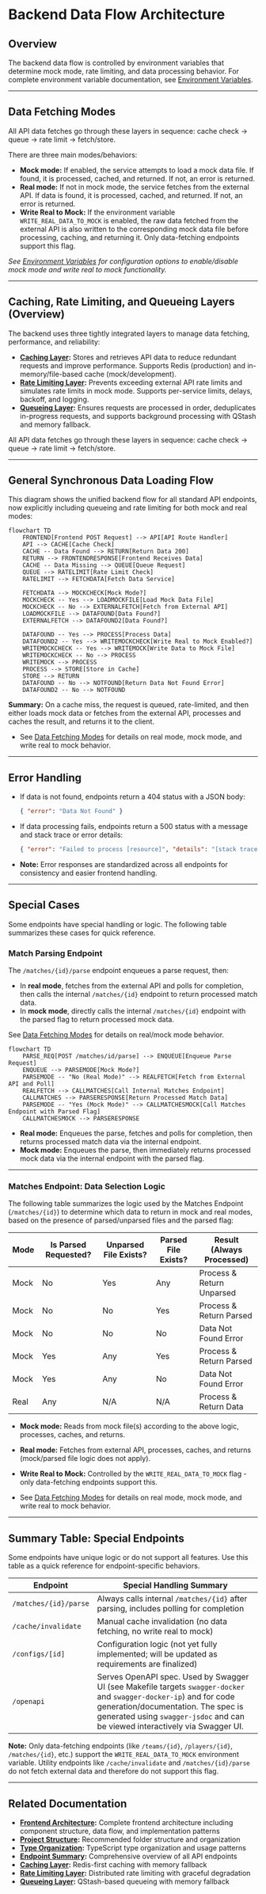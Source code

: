 # Backend Data Flow Architecture

## Overview

The backend data flow is controlled by environment variables that determine mock mode, rate limiting, and data processing behavior. For complete environment variable documentation, see [Environment Variables](../development/environment-variables.md).

---

## Data Fetching Modes

All API data fetches go through these layers in sequence: cache check → queue → rate limit → fetch/store.

There are three main modes/behaviors:

- **Mock mode:** If enabled, the service attempts to load a mock data file. If found, it is processed, cached, and returned. If not, an error is returned.
- **Real mode:** If not in mock mode, the service fetches from the external API. If data is found, it is processed, cached, and returned. If not, an error is returned.
- **Write Real to Mock:** If the environment variable `WRITE_REAL_DATA_TO_MOCK` is enabled, the raw data fetched from the external API is also written to the corresponding mock data file before processing, caching, and returning it. Only data-fetching endpoints support this flag.

*See [Environment Variables](../development/environment-variables.md) for configuration options to enable/disable mock mode and write real to mock functionality.*

---

## Caching, Rate Limiting, and Queueing Layers (Overview)

The backend uses three tightly integrated layers to manage data fetching, performance, and reliability:

- **[Caching Layer](./caching-layer.md):** Stores and retrieves API data to reduce redundant requests and improve performance. Supports Redis (production) and in-memory/file-based cache (mock/development).
- **[Rate Limiting Layer](./rate-limiting-layer.md):** Prevents exceeding external API rate limits and simulates rate limits in mock mode. Supports per-service limits, delays, backoff, and logging.
- **[Queueing Layer](./queueing-layer.md):** Ensures requests are processed in order, deduplicates in-progress requests, and supports background processing with QStash and memory fallback.

All API data fetches go through these layers in sequence: cache check → queue → rate limit → fetch/store.

---

## General Synchronous Data Loading Flow

This diagram shows the unified backend flow for all standard API endpoints, now explicitly including queueing and rate limiting for both mock and real modes:

```mermaid
flowchart TD
    FRONTEND[Frontend POST Request] --> API[API Route Handler]
    API --> CACHE[Cache Check]
    CACHE -- Data Found --> RETURN[Return Data 200]
    RETURN --> FRONTENDRESPONSE[Frontend Receives Data]
    CACHE -- Data Missing --> QUEUE[Queue Request]
    QUEUE --> RATELIMIT[Rate Limit Check]
    RATELIMIT --> FETCHDATA[Fetch Data Service]

    FETCHDATA --> MOCKCHECK[Mock Mode?]
    MOCKCHECK -- Yes --> LOADMOCKFILE[Load Mock Data File]
    MOCKCHECK -- No --> EXTERNALFETCH[Fetch from External API]
    LOADMOCKFILE --> DATAFOUND[Data Found?]
    EXTERNALFETCH --> DATAFOUND2[Data Found?]

    DATAFOUND -- Yes --> PROCESS[Process Data]
    DATAFOUND2 -- Yes --> WRITEMOCKCHECK[Write Real to Mock Enabled?]
    WRITEMOCKCHECK -- Yes --> WRITEMOCK[Write Data to Mock File]
    WRITEMOCKCHECK -- No --> PROCESS
    WRITEMOCK --> PROCESS
    PROCESS --> STORE[Store in Cache]
    STORE --> RETURN
    DATAFOUND -- No --> NOTFOUND[Return Data Not Found Error]
    DATAFOUND2 -- No --> NOTFOUND
```

**Summary:** On a cache miss, the request is queued, rate-limited, and then either loads mock data or fetches from the external API, processes and caches the result, and returns it to the client.

- See [Data Fetching Modes](#data-fetching-modes) for details on real mode, mock mode, and write real to mock behavior.

---

## Error Handling

- If data is not found, endpoints return a 404 status with a JSON body:
  ```json
  { "error": "Data Not Found" }
  ```
- If data processing fails, endpoints return a 500 status with a message and stack trace or error details:
  ```json
  { "error": "Failed to process [resource]", "details": "[stack trace or error message]" }
  ```
- **Note:** Error responses are standardized across all endpoints for consistency and easier frontend handling.

---

## Special Cases

Some endpoints have special handling or logic. The following table summarizes these cases for quick reference.

### Match Parsing Endpoint

The `/matches/{id}/parse` endpoint enqueues a parse request, then:

- In **real mode**, fetches from the external API and polls for completion, then calls the internal `/matches/{id}` endpoint to return processed match data.
- In **mock mode**, directly calls the internal `/matches/{id}` endpoint with the parsed flag to return processed mock data.

See [Data Fetching Modes](#data-fetching-modes) for details on real/mock mode behavior.

```mermaid
flowchart TD
    PARSE_REQ[POST /matches/id/parse] --> ENQUEUE[Enqueue Parse Request]
    ENQUEUE --> PARSEMODE[Mock Mode?]
    PARSEMODE -- "No (Real Mode)" --> REALFETCH[Fetch from External API and Poll]
    REALFETCH --> CALLMATCHES[Call Internal Matches Endpoint]
    CALLMATCHES --> PARSERESPONSE[Return Processed Match Data]
    PARSEMODE -- "Yes (Mock Mode)" --> CALLMATCHESMOCK[Call Matches Endpoint with Parsed Flag]
    CALLMATCHESMOCK --> PARSERESPONSE
```

- **Real mode:** Enqueues the parse, fetches and polls for completion, then returns processed match data via the internal endpoint.
- **Mock mode:** Enqueues the parse, then immediately returns processed mock data via the internal endpoint with the parsed flag.

---

### Matches Endpoint: Data Selection Logic

The following table summarizes the logic used by the Matches Endpoint (`/matches/{id}`) to determine which data to return in mock and real modes, based on the presence of parsed/unparsed files and the parsed flag:

| Mode | Is Parsed Requested? | Unparsed File Exists? | Parsed File Exists? | Result (Always Processed) |
| ---- | -------------------- | --------------------- | ------------------- | ------------------------- |
| Mock | No                   | Yes                   | Any                 | Process & Return Unparsed |
| Mock | No                   | No                    | Yes                 | Process & Return Parsed   |
| Mock | No                   | No                    | No                  | Data Not Found Error      |
| Mock | Yes                  | Any                   | Yes                 | Process & Return Parsed   |
| Mock | Yes                  | Any                   | No                  | Data Not Found Error      |
| Real | Any                  | N/A                   | N/A                 | Process & Return Data     |

- **Mock mode:** Reads from mock file(s) according to the above logic, processes, caches, and returns.
- **Real mode:** Fetches from external API, processes, caches, and returns (mock/parsed file logic does not apply).
- **Write Real to Mock:** Controlled by the `WRITE_REAL_DATA_TO_MOCK` flag - only data-fetching endpoints support this.

- See [Data Fetching Modes](#data-fetching-modes) for details on real mode, mock mode, and write real to mock behavior.

---

## Summary Table: Special Endpoints

Some endpoints have unique logic or do not support all features. Use this table as a quick reference for endpoint-specific behaviors.

| Endpoint                | Special Handling Summary                                                                                                                                                                                                                         |
| ----------------------- | ------------------------------------------------------------------------------------------------------------------------------------------------------------------------------------------------------------------------------------------------ |
| `/matches/{id}/parse` | Always calls internal `/matches/{id}` after parsing, includes polling for completion                                                                                                                                                           |
| `/cache/invalidate`   | Manual cache invalidation (no data fetching, no write real to mock)                                                                                                                                                                              |
| `/configs/[id]`       | Configuration logic (not yet fully implemented; will be updated as requirements are finalized)                                                                                                                                                   |
| `/openapi`            | Serves OpenAPI spec. Used by Swagger UI (see Makefile targets `swagger-docker` and `swagger-docker-ip`) and for code generation/documentation. The spec is generated using `swagger-jsdoc` and can be viewed interactively via Swagger UI. |

**Note:** Only data-fetching endpoints (like `/teams/{id}`, `/players/{id}`, `/matches/{id}`, etc.) support the `WRITE_REAL_DATA_TO_MOCK` environment variable. Utility endpoints like `/cache/invalidate` and `/matches/{id}/parse` do not fetch external data and therefore do not support this flag.

---

## Related Documentation

- **[Frontend Architecture](./frontend-architecture.md):** Complete frontend architecture including component structure, data flow, and implementation patterns
- **[Project Structure](./project-structure.md):** Recommended folder structure and organization
- **[Type Organization](./type-organization.md):** TypeScript type organization and usage patterns
- **[Endpoint Summary](./endpoint-summary.md):** Comprehensive overview of all API endpoints
- **[Caching Layer](./caching-layer.md):** Redis-first caching with memory fallback
- **[Rate Limiting Layer](./rate-limiting-layer.md):** Distributed rate limiting with graceful degradation
- **[Queueing Layer](./queueing-layer.md):** QStash-based queueing with memory fallback
